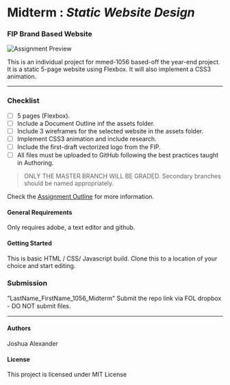 # Midterm : _Static Website Design_
### FIP Brand Based Website
![Assignment Preview](/images/preview.png)

This is an individual project for mmed-1056 based-off the year-end project. It is a static 5-page website using Flexbox. It will also implement a CSS3 animation. 
- - - - 
### Checklist
- [ ] 5 pages (Flexbox).
- [ ] Include a Document Outline inf the assets folder.
- [ ] Include 3 wireframes for the selected website in the assets folder. 
- [ ] Implement CSS3 animation and include research.
- [ ] Include the ﬁrst-draft vectorized logo from the FIP. 
- [ ] All ﬁles must be uploaded to GitHub following the best practices taught in Authoring.
> ONLY THE MASTER BRANCH WILL BE GRADED. Secondary branches should be named appropriately.  

Check the [Assignment Outline](../blob/master/assets/MMED-1056/midtem_final_integrated-2020.pdf "Midterm Outline") for more information.

#### General Requirements
Only requires adobe, a text editor and github.

#### Getting Started
This is basic HTML / CSS/ Javascript build.
Clone this to a location of your choice and start editing.

### Submission
"LastName\_FirstName\_1056\_Midterm"
Submit the repo link via FOL dropbox - DO NOT submit ﬁles. 
  - - - -
#### Authors
Joshua Alexander

#### License
This project is licensed under MIT License
